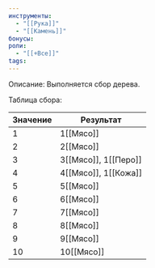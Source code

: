```yaml
---
инструменты:
  - "[[Рука]]"
  - "[[Камень]]"
бонусы: 
роли:
  - "[[+Все]]"
tags: 
---
```

Описание: Выполняется сбор дерева.

Таблица сбора:

| Значение | Результат            |
| -------- | -------------------- |
| 1        | 1[[Мясо]]            |
| 2        | 2[[Мясо]]            |
| 3        | 3[[Мясо]], 1[[Перо]] |
| 4        | 4[[Мясо]], 1[[Кожа]] |
| 5        | 5[[Мясо]]            |
| 6        | 6[[Мясо]]            |
| 7        | 7[[Мясо]]            |
| 8        | 8[[Мясо]]            |
| 9        | 9[[Мясо]]            |
| 10       | 10[[Мясо]]           |
